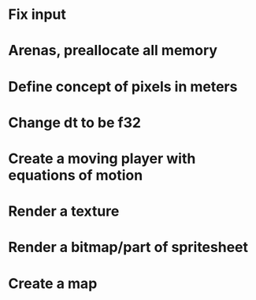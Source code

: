 

# Fix input
# Arenas, preallocate all memory
# Define concept of pixels in meters
# Change dt to be f32
# Create a moving player with equations of motion
# Render a texture
# Render a bitmap/part of spritesheet
# Create a map
